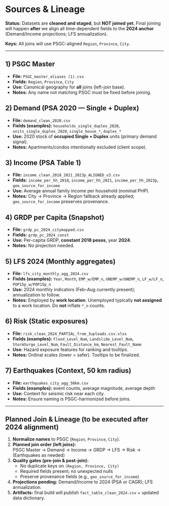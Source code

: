 # Sources & Lineage

**Status:** Datasets are **cleaned and staged**, but **NOT joined yet**. Final joining will happen **after** we align all time-dependent fields to the **2024 anchor** (Demand/Income projections; LFS annualization).

**Keys:** All joins will use PSGC-aligned `Region`, `Province`, `City`.

---

## 1) PSGC Master
- **File:** `PSGC_master_aliases (1).csv`
- **Fields:** `Region`, `Province`, `City`
- **Use:** Canonical geography for **all** joins (left-join base).
- **Notes:** Any name not matching PSGC must be fixed before joining.

## 2) Demand (PSA 2020 — Single + Duplex)
- **File:** `demand_clean_2020.csv`
- **Fields (examples):** `households_single_duplex_2020`, `units_single_duplex_2020`, `single_house_*`, `duplex_*`
- **Use:** 2020 stock of **occupied Single + Duplex** units (primary demand signal).
- **Notes:** Apartments/condos intentionally excluded (client scope).

## 3) Income (PSA Table 1)
- **File:** `income_clean_2018_2021_2023p_ALIGNED_v3.csv`
- **Fields:** `income_per_hh_2018`, `income_per_hh_2021`, `income_per_hh_2023p`, `geo_source_for_income`
- **Use:** Average annual family income per household (nominal PHP).
- **Notes:** City → Province → Region fallback already applied; `geo_source_for_income` preserves provenance.

## 4) GRDP per Capita (Snapshot)
- **File:** `grdp_pc_2024_citymapped.csv`
- **Fields:** `grdp_pc_2024_const`
- **Use:** Per-capita GRDP, **constant 2018 pesos**, year **2024**.
- **Notes:** No projection needed.

## 5) LFS 2024 (Monthly aggregates)
- **File:** `lfs_city_monthly_agg_2024.csv`
- **Fields (examples):** `Year`, `Month`, `EMP_w/EMP_n`, `UNEMP_w/UNEMP_n`, `LF_w/LF_n`, `POP15p_w/POP15p_n`
- **Use:** 2024 monthly indicators (Feb–Aug currently present); annualization to follow.
- **Notes:** Employed by **work location**. Unemployed typically **not assigned** to a work location. Do **not** inflate `*_n` counts.

## 6) Risk (Static exposures)
- **File:** `risk_clean_2024_PARTIAL_from_3uploads.csv.xlsx`
- **Fields (examples):** `Flood_Level_Num`, `Landslide_Level_Num`, `StormSurge_Level_Num`, `Fault_Distance_km`, `Nearest_Fault_Name`
- **Use:** Hazard exposure features for ranking and tooltips.
- **Notes:** Ordinal scales (lower = safer). Tooltips to be finalized.

## 7) Earthquakes (Context, 50 km radius)
- **File:** `earthquakes_city_agg_50km.csv`
- **Fields (examples):** event counts, average magnitude, average depth
- **Use:** Context for seismic risk near each city.
- **Notes:** Ensure naming is PSGC-harmonized before joins.

---

## Planned Join & Lineage (to be executed after 2024 alignment)

1. **Normalize names** to PSGC (`Region`, `Province`, `City`).
2. **Planned join order (left joins):**  
   PSGC Master → Demand → Income → GRDP → LFS → Risk → (Earthquakes as needed)
3. **Quality gates (pre-join & post-join):**  
   - No duplicate keys on `(Region, Province, City)`  
   - Required fields present; no unexpected nulls  
   - Preserve provenance fields (e.g., `geo_source_for_income`)
4. **Projections pending:** Demand/Income to 2024 (PSA or CAGR); LFS annualization.
5. **Artifacts:** final build will publish `fact_table_clean_2024.csv` + updated data dictionary.
